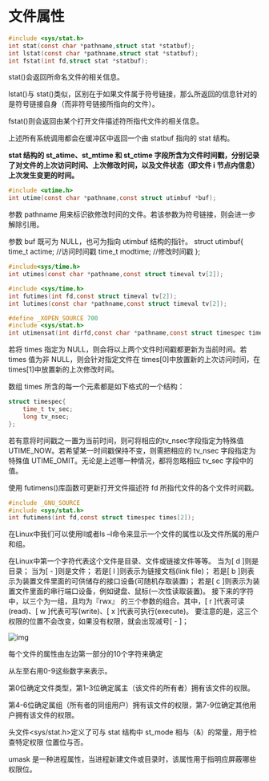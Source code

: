 # 文件属性

``` c
#include <sys/stat.h>
int stat(const char *pathname,struct stat *statbuf);
int lstat(const char *pathname,struct stat *statbuf);
int fstat(int fd,struct stat *statbuf);
```

stat()会返回所命名文件的相关信息。

lstat()与 stat()类似，区别在于如果文件属于符号链接，那么所返回的信息针对的是符号链接自身（而非符号链接所指向的文件）。

fstat()则会返回由某个打开文件描述符所指代文件的相关信息。

上述所有系统调用都会在缓冲区中返回一个由 statbuf 指向的 stat 结构。

**stat 结构的 st_atime、st_mtime 和 st_ctime 字段所含为文件时间戳，分别记录了对文件的上次访问时间、上次修改时间，以及文件状态（即文件 i 节点内信息）上次发生变更的时间。**

``` c
#include <utime.h>
int utime(const char *pathname,const struct utimbuf *buf);
```

参数 pathname 用来标识欲修改时间的文件。若该参数为符号链接，则会进一步解除引用。

参数 buf 既可为 NULL，也可为指向 utimbuf 结构的指针。
struct utimbuf{
    time_t actime; //访问时间戳
    time_t modtime; //修改时间戳
};

``` c
#include<sys/time.h>
int utimes(const char *pathname,const struct timeval tv[2]);
```

``` c
#include <sys/time.h>
int futimes(int fd,const struct timeval tv[2]);
int lutimes(const char *pathname,const struct timeval tv[2]);
```

``` c
#define _XOPEN_SOURCE 700
#include <sys/stat.h>
int utimensat(int dirfd,const char *pathname,const struct timespec times[2],int flags);
```

若将 times 指定为 NULL，则会将以上两个文件时间戳都更新为当前时间。若 times 值为非 NULL，则会针对指定文件在 times[0]中放置新的上次访问时间，在 times[1]中放置新的上次修改时间。

数组 times 所含的每一个元素都是如下格式的一个结构：

```c
struct timespec{
    time_t tv_sec;
    long tv_nsec;
};
```

若有意将时间戳之一置为当前时间，则可将相应的tv_nsec字段指定为特殊值UTIME_NOW。若希望某一时间戳保持不变，则需把相应的 tv_nsec 字段指定为特殊值
UTIME_OMIT。无论是上述哪一种情况，都将忽略相应 tv_sec 字段中的值。

使用 futimens()库函数可更新打开文件描述符 fd 所指代文件的各个文件时间戳。

``` c
#include _GNU_SOURCE
#include <sys/stat.h>
int futimens(int fd,const struct timespec times[2]);
```

在Linux中我们可以使用ll或者ls –l命令来显示一个文件的属性以及文件所属的用户和组。

在Linux中第一个字符代表这个文件是目录、文件或链接文件等等。
当为[ d ]则是目录；
当为[ - ]则是文件；
若是[ l ]则表示为链接文档(link file)；
若是[ b ]则表示为装置文件里面的可供储存的接口设备(可随机存取装置)；
若是[ c ]则表示为装置文件里面的串行端口设备，例如键盘、鼠标(一次性读取装置)。
接下来的字符中，以三个为一组，且均为『rwx』 的三个参数的组合。其中，[ r ]代表可读(read)、[ w ]代表可写(write)、[ x ]代表可执行(execute)。 要注意的是，这三个权限的位置不会改变，如果没有权限，就会出现减号[ - ]；

![img](https://img2018.cnblogs.com/blog/1699970/201906/1699970-20190616125146973-273227113.png)

每个文件的属性由左边第一部分的10个字符来确定

从左至右用0-9这些数字来表示。

第0位确定文件类型，第1-3位确定属主（该文件的所有者）拥有该文件的权限。

第4-6位确定属组（所有者的同组用户）拥有该文件的权限，第7-9位确定其他用户拥有该文件的权限。

头文件<sys/stat.h>定义了可与 stat 结构中 st_mode 相与（&）的常量，用于检查特定权限
位置位与否。

umask 是一种进程属性，当进程新建文件或目录时，该属性用于指明应屏蔽哪些权限位。